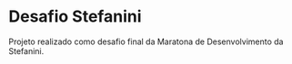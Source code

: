 # Desafio Stefanini

Projeto realizado como desafio final da Maratona de Desenvolvimento da Stefanini.
